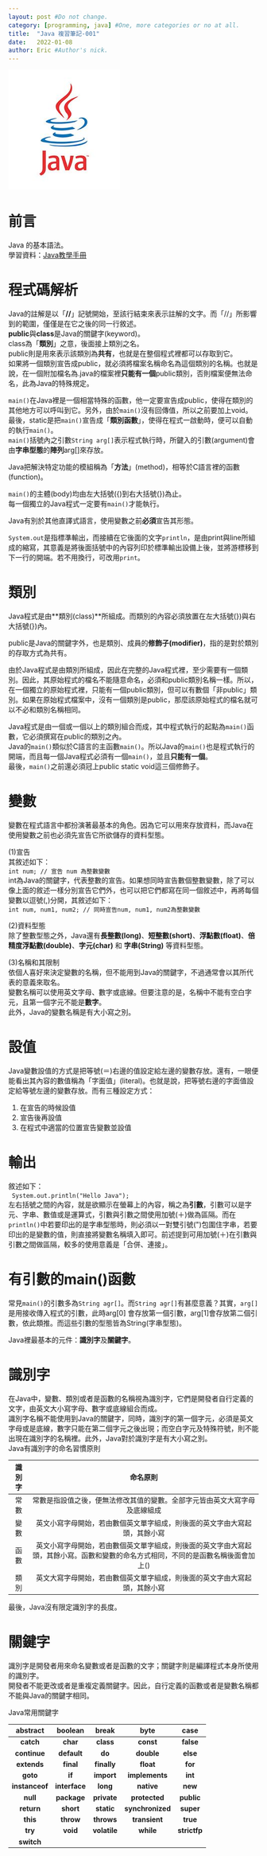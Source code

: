 ```yaml
---
layout: post #Do not change.
category: [programming, java] #One, more categories or no at all.
title:  "Java 複習筆記-001"
date:   2022-01-08
author: Eric #Author's nick.
---
```


<a href="/assets/img/posts/javalogo.jpg" data-lity class="sx-center">
  <img src="/assets/img/posts/javalogo_thumb.jpg"/>
</a>

# 前言 #
Java 的基本語法。  
學習資料：[Java教學手冊](https://www.books.com.tw/products/0010555220 "Title")

# 程式碼解析 #
Java的註解是以「**//**」記號開始，至該行結束來表示註解的文字。而「//」所影響到的範圍，僅僅是在它之後的同一行敘述。  
**public**與**class**是Java的關鍵字(keyword)。  
class為「**類別**」之意，後面接上類別之名。  
public則是用來表示該類別為**共有**，也就是在整個程式裡都可以存取到它。  
如果將一個類別宣告成public，就必須將檔案名稱命名為這個類別的名稱。也就是說，在一個附加檔名為.java的檔案裡**只能有一個**public類別，否則檔案便無法命名，此為Java的特殊規定。  

`main()`在Java裡是一個相當特殊的函數，他一定要宣告成public，使得在類別的其他地方可以呼叫到它。另外，由於`main()`沒有回傳值，所以之前要加上void。最後，static是把`main()`宣告成「**類別函數**」，使得在程式一啟動時，便可以自動的執行`main()`。  
`main()`括號內之引數`String arg[]`表示程式執行時，所鍵入的引數(argument)會由**字串型態**的**陣列**arg[]來存放。  

Java把解決特定功能的模組稱為「**方法**」(method)，相等於C語言裡的函數(function)。  

`main()`的主體(body)均由左大括號({)到右大括號(})為止。  
每一個獨立的Java程式一定要有`main()`才能執行。  

Java有別於其他直譯式語言，使用變數之前**必須**宣告其形態。  

`System.out`是指標準輸出，而接續在它後面的文字`println`，是由print與line所組成的縮寫，其意義是將後面括號中的內容列印於標準輸出設備上後，並將游標移到下一行的開端。若不用換行，可改用`print`。  

# 類別 #
Java程式是由**類別(class)**所組成。而類別的內容必須放置在左大括號(})與右大括號(})內。  

public是Java的關鍵字外，也是類別、成員的**修飾子(modifier)**，指的是對於類別的存取方式為共有。  

由於Java程式是由類別所組成，因此在完整的Java程式裡，至少需要有一個類別。因此，其原始程式的檔名不能隨意命名，必須和public類別名稱一樣。所以，在一個獨立的原始程式裡，只能有一個public類別，但可以有數個「非public」類別。如果在原始程式檔案中，沒有一個類別是public，那麼該原始程式的檔名就可以不必和類別名稱相同。  

Java程式是由一個或一個以上的類別組合而成，其中程式執行的起點為`main()`函數，它必須撰寫在public的類別之內。  
Java的`main()`類似於C語言的主函數`main()`。所以Java的`main()`也是程式執行的開端，而且每一個Java程式必須有一個`main()`，並且**只能有一個**。  
最後，`main()`之前還必須冠上public static void這三個修飾子。  

# 變數 #
變數在程式語言中都扮演著最基本的角色。因為它可以用來存放資料，而Java在使用變數之前也必須先宣告它所欲儲存的資料型態。  

(1)宣告  
其敘述如下：  
```int num; // 宣告 num 為整數變數```  
int為Java的關鍵字，代表整數的宣告。如果想同時宣告數個整數變數，除了可以像上面的敘述一樣分別宣告它們外，也可以把它們都寫在同一個敘述中，再將每個變數以逗號(,)分開，其敘述如下：  
```int num, num1, num2; // 同時宣告num, num1, num2為整數變數```  

(2)資料型態  
除了整數型態之外，Java還有**長整數(long)**、**短整數(short)**、**浮點數(float)**、**倍精度浮點數(double)**、**字元(char)** 和 **字串(String)** 等資料型態。  

(3)名稱和其限制  
依個人喜好來決定變數的名稱，但不能用到Java的關鍵字，不過通常會以其所代表的意義來取名。  
變數名稱可以使用英文字母、數字或底線。但要注意的是，名稱中不能有空白字元，且第一個字元不能是**數字**。  
此外，Java的變數名稱是有大小寫之別。  

# 設值 #
Java變數設值的方式是把等號(＝)右邊的值設定給左邊的變數存放。還有，一眼便能看出其內容的數值稱為「字面值」(literal)。也就是說，把等號右邊的字面值設定給等號左邊的變數存放。而有三種設定方式：  
1. 在宣告的時候設值  
2. 宣告後再設值  
3. 在程式中適當的位置宣告變數並設值  

# 輸出 #
敘述如下：  
``` System.out.println("Hello Java");```  
左右括號之間的內容，就是欲顯示在螢幕上的內容，稱之為**引數**，引數可以是字元、字串、數值或是運算式，引數與引數之間使用加號(＋)做為區隔。而在`println()`中若要印出的是字串型態時，則必須以一對雙引號(")包圍住字串，若要印出的是變數的值，則直接將變數名稱填入即可。前述提到可用加號(＋)在引數與引數之間做區隔，較多的使用意義是「合併、連接」。  

# 有引數的main()函數 #
常見`main()`的引數多為`String agr[]`。而`String agr[]`有甚麼意義？其實，`arg[]`是用接收傳入程式的引數，此時arg[0]
會存放第一個引數，arg[1]會存放第二個引數，依此類推。而這些引數的型態皆為String(字串型態)。  

Java裡最基本的元件：**識別字**及**關鍵字**。  

# 識別字 #
在Java中，變數、類別或者是函數的名稱視為識別字，它們是開發者自行定義的文字，由英文大小寫字母、數字或底線組合而成。  
識別字名稱不能使用到Java的關鍵字，同時，識別字的第一個字元，必須是英文字母或是底線，數字只能在第二個字元之後出現；而空白字元及特殊符號，則不能出現在識別字的名稱裡。此外，Java對於識別字是有大小寫之別。  
Java有識別字的命名習慣原則  

| 識別字 |                                                           命名原則                                                            |
|:----:|:-------------------------------------------------------------------------------------------------------------------------:|
|  常數  |                           常數是指設值之後，便無法修改其值的變數。全部字元皆由英文大寫字母及底線組成                            |
|  變數  |                            英文小寫字母開始，若由數個英文單字組成，則後面的英文字由大寫起頭，其餘小寫                            |
|  函數  | 英文小寫字母開始，若由數個英文單字組成，則後面的英文字由大寫起頭，其餘小寫。函數和變數的命名方式相同，不同的是函數名稱後面會加上() |
|  類別  |                            英文大寫字母開始，若由數個英文單字組成，則後面的英文字由大寫起頭，其餘小寫                            |

最後，Java沒有限定識別字的長度。  

# 關鍵字 #
識別字是開發者用來命名變數或者是函數的文字；關鍵字則是編譯程式本身所使用的識別字。  
開發者不能更改或者是重複定義關鍵字。因此，自行定義的函數或者是變數名稱都不能與Java的關鍵字相同。  

Java常用關鍵字  

|    abstract    |    boolean    |    break     |       byte       |     case     |
|:--------------:|:-------------:|:------------:|:----------------:|:------------:|
|   **catch**    |   **char**    |  **class**   |    **const**     |  **false**   |
|  **continue**  |  **default**  |    **do**    |    **double**    |   **else**   |
|  **extends**   |   **final**   | **finally**  |    **float**     |   **for**    |
|    **goto**    |    **if**     |  **import**  |  **implements**  |   **int**    |
| **instanceof** | **interface** |   **long**   |    **native**    |   **new**    |
|    **null**    |  **package**  | **private**  |  **protected**   |  **public**  |
|   **return**   |   **short**   |  **static**  | **synchronized** |  **super**   |
|    **this**    |   **throw**   |  **throws**  |  **transient**   |   **true**   |
|    **try**     |   **void**    | **volatile** |    **while**     | **strictfp** |
|   **switch**   |               |              |                  |              |

